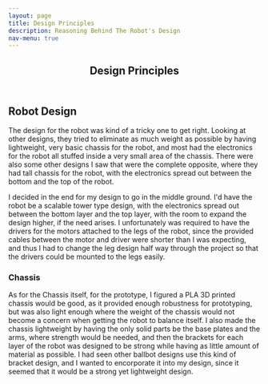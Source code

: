 ```yaml
---
layout: page
title: Design Principles
description: Reasoning Behind The Robot's Design
nav-menu: true
---
```


<!-- Main -->
<div id="main" class="alt">

<!-- One -->
<section id="one">
	<div class="inner">
		<header class="major">
			<h1>Design Principles</h1>
		</header>

<!-- Content -->
<h2 id="content">Robot Design</h2>
<p>The design for the robot was kind of a tricky one to get right. Looking at other designs, they tried to eliminate as much weight as possible by having lightweight, very basic chassis for the robot, and most had the electronics
for the robot all stuffed inside a very small area of the chassis. There were also some other designs I saw that were the complete opposite, where they had tall chassis for the robot, with the electronics spread out between the
bottom and the top of the robot.</p>

<p>I decided in the end for my design to go in the middle ground. I'd have the robot be a scalable tower type design, with the electronics spread out between the bottom layer and the top layer, with the room to expand the design higher,
if the need arises. I unfortunately was required to have the drivers for the motors attached to the legs of the robot, since the provided cables between the motor and driver were shorter than I was expecting, and thus I had to change
the leg design half way through the project so that the drivers could be mounted to the legs easily.</p>

<h3>Chassis</h3>
<p>As for the Chassis itself, for the prototype, I figured a PLA 3D printed chassis would be good, as it provided enough robustness for prototyping, but was also light enough where the weight of the chassis would not become a concern when
getting the robot to balance itself. I also made the chassis lightweight by having the only solid parts be the base plates and the arms, where strength would be needed, and then the brackets for each layer of the robot was designed to be
strong while having as little amount of material as possible. I had seen other ballbot designs use this kind of bracket design, and I wanted to encorporate it into my design, since it seemed that it would be a strong yet lightweight design.</p>
	</div>
</div>
</section>

</div>
